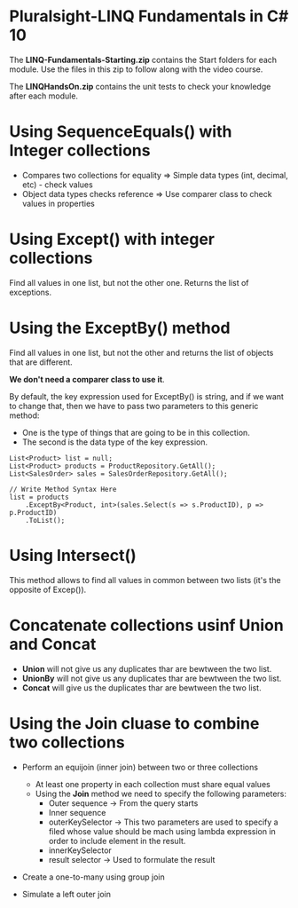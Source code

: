 # Pluralsight-LINQ Fundamentals in C# 10

The **LINQ-Fundamentals-Starting.zip** contains the Start folders for each module. Use the files in this zip to follow along with the video course.

The **LINQHandsOn.zip** contains the unit tests to check your knowledge after each module.

# Using SequenceEquals() with Integer collections

* Compares two collections for equality => Simple data types (int, decimal, etc) - check values
* Object data types checks reference    => Use comparer class to check values in properties

# Using Except() with integer collections

Find all values in one list, but not the other one. Returns the list of exceptions.

# Using the ExceptBy() method

Find all values in one list, but not the other and returns the list of objects that are different.

**We don't need a comparer class to use it**.

By default, the key expression used for ExceptBy() is string, and if we want to change that, then we have to pass two parameters to this generic
method: 

* One is the type of things that are going to be in this collection.
* The second is the data type of the key expression.

```
List<Product> list = null;
List<Product> products = ProductRepository.GetAll();
List<SalesOrder> sales = SalesOrderRepository.GetAll();

// Write Method Syntax Here
list = products
    .ExceptBy<Product, int>(sales.Select(s => s.ProductID), p => p.ProductID)
    .ToList();
```

# Using Intersect()

This method allows to find all values in common between two lists (it's the opposite of Excep()).

# Concatenate  collections usinf Union and Concat

* **Union** will not give us any duplicates thar are bewtween the two list.
* **UnionBy** will not give us any duplicates thar are bewtween the two list.
* **Concat** will give us the duplicates thar are bewtween the two list.

# Using the Join cluase to combine two collections

* Perform an equijoin (inner join) between two or three collections
    - At least one property in each collection must share equal values
    - Using the **Join** method we need to specify the following parameters:
        * Outer sequence -> From the query starts
        * Inner sequence
        * outerKeySelector 
                            -> This two parameters are used to specify a filed whose value should be mach using lambda expression in order to include element in the result.
        * innerKeySelector
        * result selector -> Used to formulate the result

* Create a one-to-many using group join
* Simulate a left outer join